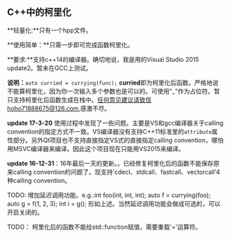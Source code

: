 ## C++中的柯里化      

**轻量化:**只有一个hpp文件。

**使用简单：**只需一步即可完成函数柯里化。

**要求:**支持c++14的编译器。确切地说，我是用的Visual Studio 2015 update2。暂未在GCC上测试。

**说明：**`auto curried = currying(func);`  **curried**即为柯里化后函数。严格地说不能算柯里化，因为你一次输入多个参数也是可以的。可使用"_"作为占位符。暂只支持柯里化后函数生成在栈中。任何意见建议请致信hoho71888675@126.com,感激不尽。


**update 17-3-20** 使用过程中发现了一些问题。主要是VS和gcc编译器关于calling convention的指定方式不一致。VS编译器没有支持C++11标准里的`attribute`属性部分。另外Qt项目也不支持直接指定VS式的直接指定calling convention，哪怕用MSVC编译器来编译。因此这个项目现在只能用VS2015来编译。


**update 16-12-31**：16年最后一天的更新。。已经修复柯里化后的函数不能保存原来calling convention的问题了。现支持'cdecl、stdcall、fastcall、vectorcall'4种calling convention。

TODO:
增加延迟调用功能。e.g.:int foo(int, int, int);  auto f = currying(foo);  auto g = f(1, 2, 3);  int i = g();  形如上述。当然延迟调用功能会做成可选的，可以开启关闭的。

TODO：
柯里化后的函数不能给std::function赋值，需要重载'='运算符。
